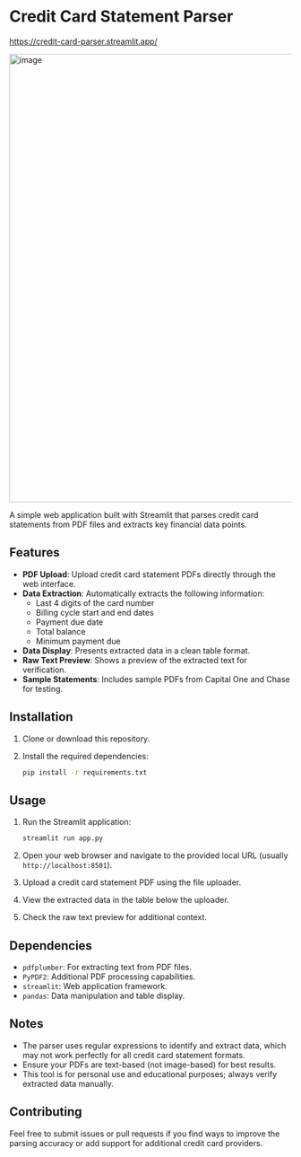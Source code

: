 # Credit Card Statement Parser

https://credit-card-parser.streamlit.app/

<img width="1082" height="799" alt="image" src="https://github.com/user-attachments/assets/cd163c48-19f3-4a50-a364-8ccc8c85f041" />



A simple web application built with Streamlit that parses credit card statements from PDF files and extracts key financial data points.

## Features

- **PDF Upload**: Upload credit card statement PDFs directly through the web interface.
- **Data Extraction**: Automatically extracts the following information:
  - Last 4 digits of the card number
  - Billing cycle start and end dates
  - Payment due date
  - Total balance
  - Minimum payment due
- **Data Display**: Presents extracted data in a clean table format.
- **Raw Text Preview**: Shows a preview of the extracted text for verification.
- **Sample Statements**: Includes sample PDFs from Capital One and Chase for testing.

## Installation

1. Clone or download this repository.
2. Install the required dependencies:

   ```bash
   pip install -r requirements.txt
   ```

## Usage

1. Run the Streamlit application:

   ```bash
   streamlit run app.py
   ```

2. Open your web browser and navigate to the provided local URL (usually `http://localhost:8501`).
3. Upload a credit card statement PDF using the file uploader.
4. View the extracted data in the table below the uploader.
5. Check the raw text preview for additional context.

## Dependencies

- `pdfplumber`: For extracting text from PDF files.
- `PyPDF2`: Additional PDF processing capabilities.
- `streamlit`: Web application framework.
- `pandas`: Data manipulation and table display.


## Notes

- The parser uses regular expressions to identify and extract data, which may not work perfectly for all credit card statement formats.
- Ensure your PDFs are text-based (not image-based) for best results.
- This tool is for personal use and educational purposes; always verify extracted data manually.

## Contributing

Feel free to submit issues or pull requests if you find ways to improve the parsing accuracy or add support for additional credit card providers.
